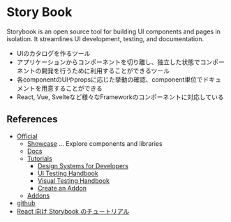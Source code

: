 # Story Book

Storybook is an open source tool for building UI components and pages in isolation.
It streamlines UI development, testing, and documentation.

- UIのカタログを作るツール
- アプリケーションからコンポーネントを切り離し、独立した状態でコンポーネントの開発を行うために利用することができるツール
- 各componentのUIやpropsに応じた挙動の確認、component単位でドキュメントを用意することができる
- React, Vue, Svelteなど様々なFrameworkのコンポーネントに対応している

## References

- [Official](https://storybook.js.org/)
  - [Showcase](https://storybook.js.org/showcase) ... Explore components and libraries
  - [Docs](https://storybook.js.org/docs/react/get-started/introduction)
  - [Tutorials](https://storybook.js.org/tutorials/)
    - [Design Systems for Developers](https://storybook.js.org/tutorials/design-systems-for-developers/)
    - [UI Testing Handbook](https://storybook.js.org/tutorials/ui-testing-handbook/)
    - [Visual Testing Handbook](https://storybook.js.org/tutorials/visual-testing-handbook/)
    - [Create an Addon](https://storybook.js.org/tutorials/create-an-addon/)
  - [Addons](https://storybook.js.org/addons/)
- [github](https://github.com/storybookjs/storybook)
- [React 向け Storybook のチュートリアル](https://storybook.js.org/tutorials/intro-to-storybook/react/ja/get-started/)
